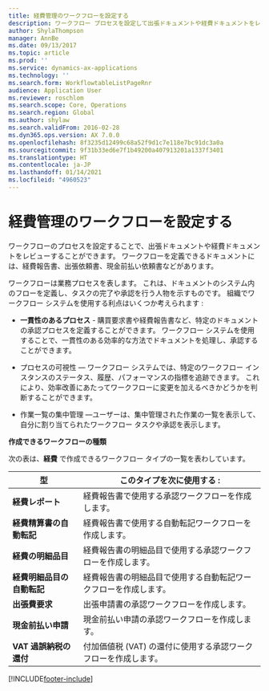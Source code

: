 ```yaml
---
title: 経費管理のワークフローを設定する
description: ワークフロー プロセスを設定して出張ドキュメントや経費ドキュメントをレビューすることができます。
author: ShylaThompson
manager: AnnBe
ms.date: 09/13/2017
ms.topic: article
ms.prod: ''
ms.service: dynamics-ax-applications
ms.technology: ''
ms.search.form: WorkflowtableListPageRnr
audience: Application User
ms.reviewer: roschlom
ms.search.scope: Core, Operations
ms.search.region: Global
ms.author: shylaw
ms.search.validFrom: 2016-02-28
ms.dyn365.ops.version: AX 7.0.0
ms.openlocfilehash: 8f3235d12499c68a52f9d1c7e118e7bc91dc3a0a
ms.sourcegitcommit: 9f31b33ed6e7f1b49200a407913201a1337f3401
ms.translationtype: HT
ms.contentlocale: ja-JP
ms.lasthandoff: 01/14/2021
ms.locfileid: "4960523"
---
```

# <a name="set-up-expense-management-workflows"></a>経費管理のワークフローを設定する

ワークフローのプロセスを設定することで、出張ドキュメントや経費ドキュメントをレビューすることができます。 ワークフローを定義できるドキュメントには、経費報告書、出張依頼書、現金前払い依頼書などがあります。

ワークフローは業務プロセスを表します。 これは、ドキュメントのシステム内のフローを定義し、タスクの完了や承認を行う人物を示すものです。 組織でワークフロー システムを使用する利点はいくつか考えられます :

-   **一貫性のあるプロセス** - 購買要求書や経費報告書など、特定のドキュメントの承認プロセスを定義することができます。 ワークフロー システムを使用することで、一貫性のある効率的な方法でドキュメントを処理し、承認することができます。

-   プロセスの可視性 — ワークフロー システムでは、特定のワークフロー インスタンスのステータス、履歴、パフォーマンスの指標を追跡できます。 これにより、効率改善にあたってワークフローに変更を加えるべきかどうかを判断することができます。

-   作業一覧の集中管理 —ユーザーは、集中管理された作業の一覧を表示して、自分に割り当てられたワークフロー タスクや承認を表示します。 

**作成できるワークフローの種類**

次の表は、**経費** で作成できるワークフロー タイプの一覧を表わしています。


|              <strong>型</strong>              |                   <strong>このタイプを次に使用する :</strong>                   |
|-------------------------------------------------|-----------------------------------------------------------------------|
|         <strong>経費レポート</strong>         |            経費報告書で使用する承認ワークフローを作成します。             |
|  <strong>経費精算書の自動転記</strong>   |        経費報告書で使用する自動転記ワークフローを作成します。        |
|       <strong>経費の明細品目</strong>        |     経費報告書の明細品目で使用する承認ワークフローを作成します。      |
| <strong>経費明細品目の自動転記</strong> | 経費報告書の明細品目で使用する自動転記ワークフローを作成します。 |
|       <strong>出張費要求</strong>       |          出張申請書の承認ワークフローを作成します。           |
|      <strong>現金前払い申請</strong>      |         現金前払い申請の承認ワークフローを作成します。          |
|        <strong>VAT 過誤納税の還付</strong>        | 付加価値税 (VAT) の還付に使用する承認ワークフローを作成します。  |



[!INCLUDE[footer-include](../includes/footer-banner.md)]